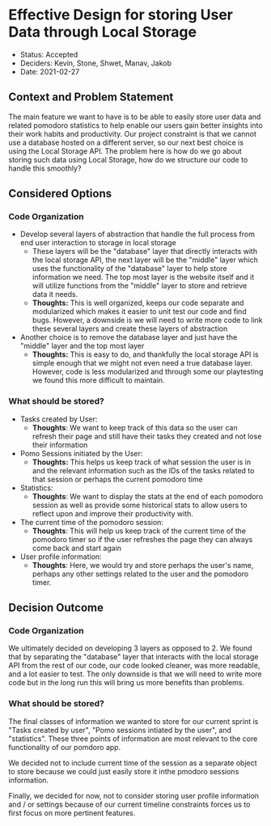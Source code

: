 # Effective Design for storing User Data through Local Storage

* Status: Accepted
* Deciders: Kevin, Stone, Shwet, Manav, Jakob
* Date: 2021-02-27

## Context and Problem Statement

The main feature we want to have is to be able to easily store user data and related pomodoro statistics to help enable our users gain better insights into their work habits and productivity. Our project constraint is that we cannot use a database hosted on a different server, so our next best choice is using the Local Storage API. The problem here is how do we go about storing such data using Local Storage, how do we structure our code to handle this smoothly?

## Considered Options

### Code Organization

* Develop several layers of abstraction that handle the full process from end user interaction to storage in local storage
  * These layers will be the "database" layer that directly interacts with the local storage API, the next layer will be the "middle" layer which uses the functionality of the "database" layer to help store information we need. The top most layer is the website itself and it will utilize functions from the "middle" layer to store and retrieve data it needs.
  * **Thoughts:** This is well organized, keeps our code separate and modularized which makes it easier to unit test our code and find bugs. However, a downside is we will need to write more code to link these several layers and create these layers of abstraction
* Another choice is to remove the database layer and just have the "middle" layer and the top most layer
  * **Thoughts:** This is easy to do, and thankfully the local storage API is simple enough that we might not even need a true database layer. However, code is less modularized and through some our playtesting we found this more difficult to maintain.

### What should be stored?

* Tasks created by User:
  * **Thoughts**: We want to keep track of this data so the user can refresh their page and still have their tasks they created and not lose their information
* Pomo Sessions initiated by the User:
  * **Thoughts:** This helps us keep track of what session the user is in and the relevant information such as the IDs of the tasks related to that session or perhaps the current pomodoro time
* Statistics:
  * **Thoughts**: We want to display the stats at the end of each pomodoro session as well as provide some historical stats to allow users to reflect upon and improve their productivity with.
* The current time of the pomodoro session:
  * **Thoughts**: This will help us keep track of the current time of the pomodoro timer so if the user refreshes the page they can always come back and start again
* User profile information:
  * **Thoughts**: Here, we would try and store perhaps the user's name, perhaps any other settings related to the user and the pomodoro timer.

## Decision Outcome

### Code Organization

We ultimately decided on developing 3 layers as opposed to 2. We found that by separating the "database" layer that interacts with the local storage API from the rest of our code, our code looked cleaner, was more readable, and a lot easier to test. The only downside is that we will need to write more code but in the long run this will bring us more benefits than problems.

### What should be stored?

The final classes of information we wanted to store for our current sprint is "Tasks created by user", "Pomo sessions intiated by the user", and "statistics". These three points of information are most relevant to the core functionality of our pomdoro app. 

We decided not to include current time of the session as a separate object to store because we could just easily store it inthe pmodoro sessions information.

Finally, we decided for now, not to consider storing user profile information and / or settings because of our current timeline constraints forces us to first focus on more pertinent features.